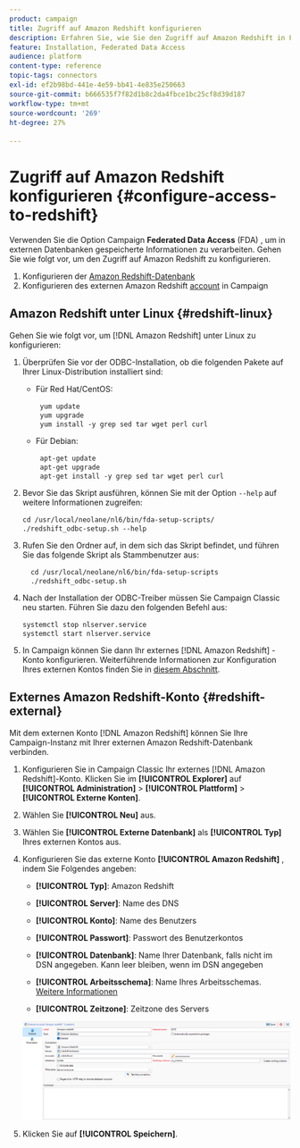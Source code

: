 ```yaml
---
product: campaign
title: Zugriff auf Amazon Redshift konfigurieren
description: Erfahren Sie, wie Sie den Zugriff auf Amazon Redshift in FDA konfigurieren
feature: Installation, Federated Data Access
audience: platform
content-type: reference
topic-tags: connectors
exl-id: ef2b98bd-441e-4e59-bb41-4e835e250663
source-git-commit: b666535f7f82d1b8c2da4fbce1bc25cf8d39d187
workflow-type: tm+mt
source-wordcount: '269'
ht-degree: 27%

---
```


# Zugriff auf Amazon Redshift konfigurieren {#configure-access-to-redshift}

Verwenden Sie die Option Campaign **Federated Data Access** (FDA) , um in externen Datenbanken gespeicherte Informationen zu verarbeiten. Gehen Sie wie folgt vor, um den Zugriff auf Amazon Redshift zu konfigurieren.

1. Konfigurieren der [Amazon Redshift-Datenbank](#configuring-redshift)
1. Konfigurieren des externen Amazon Redshift [account](#redshift-external) in Campaign

## Amazon Redshift unter Linux {#redshift-linux}

Gehen Sie wie folgt vor, um [!DNL Amazon Redshift] unter Linux zu konfigurieren:

1. Überprüfen Sie vor der ODBC-Installation, ob die folgenden Pakete auf Ihrer Linux-Distribution installiert sind:

   * Für Red Hat/CentOS:

     ```
      yum update
      yum upgrade
      yum install -y grep sed tar wget perl curl
     ```

   * Für Debian:

     ```
      apt-get update
      apt-get upgrade
      apt-get install -y grep sed tar wget perl curl
     ```

1. Bevor Sie das Skript ausführen, können Sie mit der Option `--help` auf weitere Informationen zugreifen:

   ```
   cd /usr/local/neolane/nl6/bin/fda-setup-scripts/
   ./redshift_odbc-setup.sh --help
   ```

1. Rufen Sie den Ordner auf, in dem sich das Skript befindet, und führen Sie das folgende Skript als Stammbenutzer aus:

   ```
     cd /usr/local/neolane/nl6/bin/fda-setup-scripts
     ./redshift_odbc-setup.sh
   ```

1. Nach der Installation der ODBC-Treiber müssen Sie Campaign Classic neu starten. Führen Sie dazu den folgenden Befehl aus:

   ```
   systemctl stop nlserver.service
   systemctl start nlserver.service
   ```

1. In Campaign können Sie dann Ihr externes [!DNL Amazon Redshift] -Konto konfigurieren. Weiterführende Informationen zur Konfiguration Ihres externen Kontos finden Sie in [diesem Abschnitt](#redshift-external).

## Externes Amazon Redshift-Konto {#redshift-external}

Mit dem externen Konto [!DNL Amazon Redshift] können Sie Ihre Campaign-Instanz mit Ihrer externen Amazon Redshift-Datenbank verbinden.

1. Konfigurieren Sie in Campaign Classic Ihr externes [!DNL Amazon Redshift]-Konto. Klicken Sie im **[!UICONTROL Explorer]** auf **[!UICONTROL Administration]** > **[!UICONTROL Plattform]** > **[!UICONTROL Externe Konten]**.

1. Wählen Sie **[!UICONTROL Neu]** aus.

1. Wählen Sie **[!UICONTROL Externe Datenbank]** als **[!UICONTROL Typ]** Ihres externen Kontos aus.

1. Konfigurieren Sie das externe Konto **[!UICONTROL Amazon Redshift]** , indem Sie Folgendes angeben:

   * **[!UICONTROL Typ]**: Amazon Redshift

   * **[!UICONTROL Server]**: Name des DNS

   * **[!UICONTROL Konto]**: Name des Benutzers

   * **[!UICONTROL Passwort]**: Passwort des Benutzerkontos

   * **[!UICONTROL Datenbank]**: Name Ihrer Datenbank, falls nicht im DSN angegeben. Kann leer bleiben, wenn im DSN angegeben

   * **[!UICONTROL Arbeitsschema]**: Name Ihres Arbeitsschemas. [Weitere Informationen](https://docs.aws.amazon.com/redshift/latest/dg/r_Schemas_and_tables.html)

   * **[!UICONTROL Zeitzone]**: Zeitzone des Servers

   ![](assets/amazon_redshift.png)

1. Klicken Sie auf **[!UICONTROL Speichern]**.
